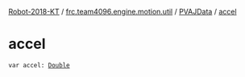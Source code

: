[Robot-2018-KT](../../index.md) / [frc.team4096.engine.motion.util](../index.md) / [PVAJData](index.md) / [accel](./accel.md)

# accel

`var accel: `[`Double`](https://kotlinlang.org/api/latest/jvm/stdlib/kotlin/-double/index.html)